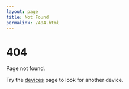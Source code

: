 ```yaml
---
layout: page
title: Not Found
permalink: /404.html
---
```


# 404

Page not found.

Try the <a href="https://twrp.me/Devices">devices</a> page to look for another device.
